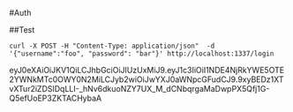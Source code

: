 #Auth

##Test
```
curl -X POST -H "Content-Type: application/json"  -d '{"username":"foo", "password": "bar"}' http://localhost:1337/login
```

eyJ0eXAiOiJKV1QiLCJhbGciOiJIUzUxMiJ9.eyJ1c3IiOiI1NDE4NjRkYWE5OTE2YWNkMTc0OWY0N2MiLCJyb2wiOiJwYXJ0aWNpcGFudCJ9.9xyBEDz1XTvXTur2iZDSIDqLLI-_hNv6dkuoNZY7UX_M_dCNbqrgaMaDwpPX5Qfj1G-Q5efUoEP3ZKTACHybaA

